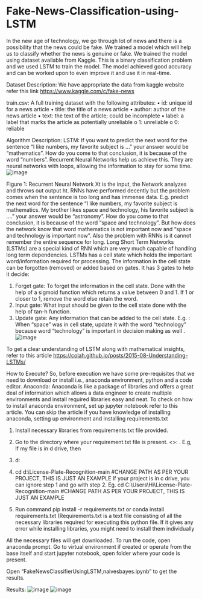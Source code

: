 # Fake-News-Classification-using-LSTM
In the new age of technology, we go through lot of news and there is a possibility that the news could be fake. We trained a model which will help us to classify whether the news is genuine or fake. We trained the model using dataset available from Kaggle. This is a binary classification problem and we used LSTM to train the model. The model achieved good accuracy and can be worked upon to even improve it and use it in real-time.

Dataset Description:
We have appropriate the data from kaggle website refer this link https://www.kaggle.com/c/fake-news

train.csv: A full training dataset with the following attributes:
•	id: unique id for a news article
•	title: the title of a news article
•	author: author of the news article
•	text: the text of the article; could be incomplete
•	label: a label that marks the article as potentially unreliable
o	1: unreliable
o	0: reliable

Algorithm Description:
LSTM:
If you want to predict the next word for the sentence “I like numbers, my favorite subject is …” your answer would be “mathematics”. How do you come to that conclusion, it is because of the word “numbers”. Recurrent Neural Networks help us achieve this. They are neural networks with loops, allowing the information to stay for some time.
 ![image](https://user-images.githubusercontent.com/88571564/180368044-dbdde927-4bf3-433f-abe3-21d919b42cb9.png)

Figure 1: Recurrent Neural Network
Xt is the input, the Network analyzes and throws out output ht. RNNs have performed decently but the problem comes when the sentence is too long and has immense data. E.g. predict the next word for the sentence “I like numbers, my favorite subject is mathematics. My brother likes space and technology, his favorite subject is ….” your answer would be “astronomy”. How do you come to that conclusion, it is because of the word “space and technology”.
But how does the network know that word mathematics is not important now and “space and technology is important now”. Also the problem with RNNs is it cannot remember the entire sequence for long. Long Short Term Networks (LSTMs) are a special kind of RNN which are very much capable of handling long term dependencies. LSTMs has a cell state which holds the important word/information required for processing. The information in the cell state can be forgotten (removed) or added based on gates. It has 3 gates to help it decide:
1.	Forget gate: To forget the information in the cell state. Done with the help of a sigmoid function which returns a value between 0 and 1. If 1 or closer to 1, remove the word else retain the word.  
2.	Input gate: What input should be given to the cell state done with the help of tan-h function. 
3.	Update gate: Any information that can be added to the cell state. E.g. : When “space” was in cell state, update it with the word “technology” because word “technology” is important in decision making as well .
 ![image](https://user-images.githubusercontent.com/88571564/180368063-78326934-a189-4f86-a0c5-b07b5f69c0ea.png)

To get a clear understanding of LSTM along with mathematical insights, refer to this article https://colah.github.io/posts/2015-08-Understanding-LSTMs/

How to Execute?
So, before execution we have some pre-requisites that we need to download or install i.e., anaconda environment, python and a code editor. Anaconda: Anaconda is like a package of libraries and offers a great deal of information which allows a data engineer to create multiple environments and install required libraries easy and neat.
To check on how to install anaconda environment, set up jupyter notebook refer to this article. You can skip the article if you have knowledge of installing anaconda, setting up environment and installing requirements.txt
1.	Install necessary libraries from requirements.txt file provided.
 
2.	Go to the directory where your requirement.txt file is present.
<<directory of your file>>: . E.g, If my file is in d drive, then 
1.  d:
2.  cd d:\License-Plate-Recognition-main    #CHANGE PATH AS PER YOUR PROJECT, THIS IS JUST AN EXAMPLE
If your project is in c drive, you can ignore step 1 and go with step 2.
Eg. cd C:\Users\Hi\License-Plate-Recognition-main #CHANGE PATH AS PER YOUR PROJECT, THIS IS JUST AN EXAMPLE
 
3.	Run command pip install -r requirements.txt or conda install requirements.txt (Requirements.txt is a text file consisting of all the necessary libraries required for executing this python file. If it gives any error while installing libraries, you might need to install them individually

 
All the necessary files will get downloaded. To run the code, open anaconda prompt. Go to virtual environment if created or operate from the base itself and start jupyter notebook, open folder where your code is present.
 

 
Open “FakeNewsClassifierUsingLSTM,naivesbayes.ipynb” to get the results.

Results:
 ![image](https://user-images.githubusercontent.com/88571564/180368097-dfbe0fd4-b850-42e8-b5b0-b3793bfc5783.png)
![image](https://user-images.githubusercontent.com/88571564/180368116-50c2f2db-c33d-4737-a011-68e2b4cbe93f.png)




 
